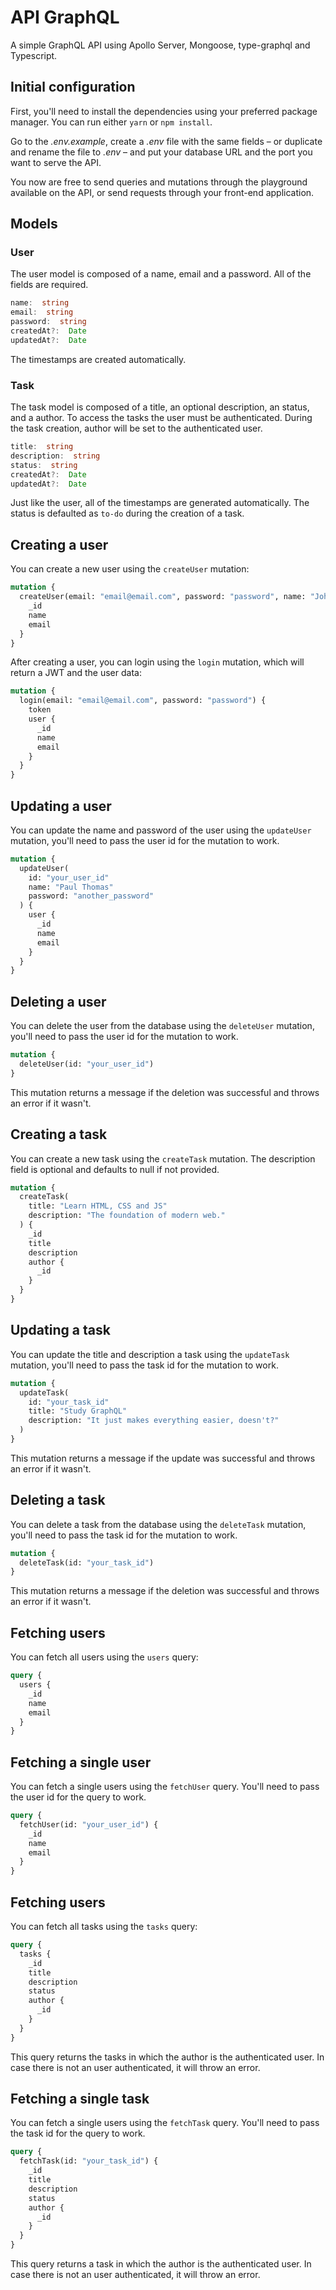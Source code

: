 # API GraphQL

A simple GraphQL API using Apollo Server, Mongoose, type-graphql and Typescript.

## Initial configuration

First, you'll need to install the dependencies using your preferred package manager.
You can run either `yarn` or `npm install`.

Go to the _.env.example_, create a _.env_ file with the same fields – or duplicate and rename the file to _.env_ – and put your database URL and the port you want to serve the API.

You now are free to send queries and mutations through the playground available on the API, or send requests through your front-end application.

## Models

### User

The user model is composed of a name, email and a password. All of the fields are required.

```typescript
name:  string
email:  string
password:  string
createdAt?:  Date
updatedAt?:  Date
```

The timestamps are created automatically.

### Task

The task model is composed of a title, an optional description, an status, and a author. To access the tasks the user must be authenticated. During the task creation, author will be set to the authenticated user.

```typescript
title:  string
description:  string
status:  string
createdAt?:  Date
updatedAt?:  Date
```

Just like the user, all of the timestamps are generated automatically. The status is defaulted as `to-do` during the creation of a task.

## Creating a user

You can create a new user using the `createUser` mutation:

```graphql
mutation {
  createUser(email: "email@email.com", password: "password", name: "John Doe") {
    _id
    name
    email
  }
}
```

After creating a user, you can login using the `login` mutation, which will return a JWT and the user data:

```graphql
mutation {
  login(email: "email@email.com", password: "password") {
    token
    user {
      _id
      name
      email
    }
  }
}
```

## Updating a user

You can update the name and password of the user using the `updateUser` mutation, you'll need to pass the user id for the mutation to work.

```graphql
mutation {
  updateUser(
    id: "your_user_id"
    name: "Paul Thomas"
    password: "another_password"
  ) {
    user {
      _id
      name
      email
    }
  }
}
```

## Deleting a user

You can delete the user from the database using the `deleteUser` mutation, you'll need to pass the user id for the mutation to work.

```graphql
mutation {
  deleteUser(id: "your_user_id")
}
```

This mutation returns a message if the deletion was successful and throws an error if it wasn't.

## Creating a task

You can create a new task using the `createTask` mutation. The description field is optional and defaults to null if not provided.

```graphql
mutation {
  createTask(
    title: "Learn HTML, CSS and JS"
    description: "The foundation of modern web."
  ) {
    _id
    title
    description
    author {
      _id
    }
  }
}
```

## Updating a task

You can update the title and description a task using the `updateTask` mutation, you'll need to pass the task id for the mutation to work.

```graphql
mutation {
  updateTask(
    id: "your_task_id"
    title: "Study GraphQL"
    description: "It just makes everything easier, doesn't?"
  )
}
```

This mutation returns a message if the update was successful and throws an error if it wasn't.

## Deleting a task

You can delete a task from the database using the `deleteTask` mutation, you'll need to pass the task id for the mutation to work.

```graphql
mutation {
  deleteTask(id: "your_task_id")
}
```

This mutation returns a message if the deletion was successful and throws an error if it wasn't.

## Fetching users

You can fetch all users using the `users` query:

```graphql
query {
  users {
    _id
    name
    email
  }
}
```

## Fetching a single user

You can fetch a single users using the `fetchUser` query. You'll need to pass the user id for the query to work.

```graphql
query {
  fetchUser(id: "your_user_id") {
    _id
    name
    email
  }
}
```

## Fetching users

You can fetch all tasks using the `tasks` query:

```graphql
query {
  tasks {
    _id
    title
    description
    status
    author {
      _id
    }
  }
}
```

This query returns the tasks in which the author is the authenticated user. In case there is not an user authenticated, it will throw an error.

## Fetching a single task

You can fetch a single users using the `fetchTask` query. You'll need to pass the task id for the query to work.

```graphql
query {
  fetchTask(id: "your_task_id") {
    _id
    title
    description
    status
    author {
      _id
    }
  }
}
```

This query returns a task in which the author is the authenticated user. In case there is not an user authenticated, it will throw an error.
